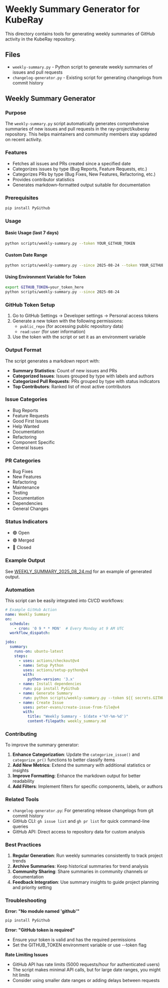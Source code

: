 # Weekly Summary Generator for KubeRay

This directory contains tools for generating weekly summaries of GitHub activity in the KubeRay repository.

## Files

- `weekly-summary.py` - Python script to generate weekly summaries of issues and pull requests
- `changelog-generator.py` - Existing script for generating changelogs from commit history

## Weekly Summary Generator

### Purpose
The `weekly-summary.py` script automatically generates comprehensive summaries of new issues and pull requests in the ray-project/kuberay repository. This helps maintainers and community members stay updated on recent activity.

### Features
- Fetches all issues and PRs created since a specified date
- Categorizes issues by type (Bug Reports, Feature Requests, etc.)
- Categorizes PRs by type (Bug Fixes, New Features, Refactoring, etc.)
- Provides contributor statistics
- Generates markdown-formatted output suitable for documentation

### Prerequisites
```bash
pip install PyGithub
```

### Usage

#### Basic Usage (last 7 days)
```bash
python scripts/weekly-summary.py --token YOUR_GITHUB_TOKEN
```

#### Custom Date Range
```bash
python scripts/weekly-summary.py --since 2025-08-24 --token YOUR_GITHUB_TOKEN
```

#### Using Environment Variable for Token
```bash
export GITHUB_TOKEN=your_token_here
python scripts/weekly-summary.py --since 2025-08-24
```

### GitHub Token Setup

1. Go to GitHub Settings → Developer settings → Personal access tokens
2. Generate a new token with the following permissions:
   - `public_repo` (for accessing public repository data)
   - `read:user` (for user information)
3. Use the token with the script or set it as an environment variable

### Output Format

The script generates a markdown report with:

- **Summary Statistics**: Count of new issues and PRs
- **Categorized Issues**: Issues grouped by type with labels and authors
- **Categorized Pull Requests**: PRs grouped by type with status indicators
- **Top Contributors**: Ranked list of most active contributors

### Issue Categories
- Bug Reports
- Feature Requests  
- Good First Issues
- Help Wanted
- Documentation
- Refactoring
- Component Specific
- General Issues

### PR Categories
- Bug Fixes
- New Features
- Refactoring
- Maintenance
- Testing
- Documentation
- Dependencies
- General Changes

### Status Indicators
- 🟢 Open
- 🟣 Merged
- 🔴 Closed

### Example Output

See [WEEKLY_SUMMARY_2025_08_24.md](../WEEKLY_SUMMARY_2025_08_24.md) for an example of generated output.

### Automation

This script can be easily integrated into CI/CD workflows:

```yaml
# Example GitHub Action
name: Weekly Summary
on:
  schedule:
    - cron: '0 9 * * MON'  # Every Monday at 9 AM UTC
  workflow_dispatch:

jobs:
  summary:
    runs-on: ubuntu-latest
    steps:
      - uses: actions/checkout@v4
      - name: Setup Python
        uses: actions/setup-python@v4
        with:
          python-version: '3.x'
      - name: Install dependencies
        run: pip install PyGithub
      - name: Generate Summary
        run: python scripts/weekly-summary.py --token ${{ secrets.GITHUB_TOKEN }}
      - name: Create Issue
        uses: peter-evans/create-issue-from-file@v4
        with:
          title: "Weekly Summary - $(date +'%Y-%m-%d')"
          content-filepath: weekly_summary.md
```

### Contributing

To improve the summary generator:

1. **Enhance Categorization**: Update the `categorize_issue()` and `categorize_pr()` functions to better classify items
2. **Add New Metrics**: Extend the summary with additional statistics or insights
3. **Improve Formatting**: Enhance the markdown output for better readability
4. **Add Filters**: Implement filters for specific components, labels, or authors

### Related Tools

- `changelog-generator.py`: For generating release changelogs from git commit history
- GitHub CLI: `gh issue list` and `gh pr list` for quick command-line queries
- GitHub API: Direct access to repository data for custom analysis

### Best Practices

1. **Regular Generation**: Run weekly summaries consistently to track project trends
2. **Archive Summaries**: Keep historical summaries for trend analysis
3. **Community Sharing**: Share summaries in community channels or documentation
4. **Feedback Integration**: Use summary insights to guide project planning and priority setting

### Troubleshooting

**Error: "No module named 'github'"**
```bash
pip install PyGithub
```

**Error: "GitHub token is required"**
- Ensure your token is valid and has the required permissions
- Set the GITHUB_TOKEN environment variable or use --token flag

**Rate Limiting Issues**
- GitHub API has rate limits (5000 requests/hour for authenticated users)
- The script makes minimal API calls, but for large date ranges, you might hit limits
- Consider using smaller date ranges or adding delays between requests